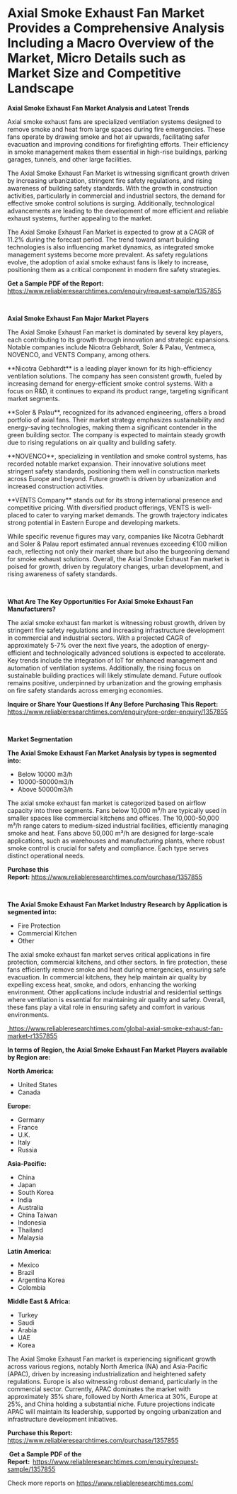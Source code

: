 <p><h1>Axial Smoke Exhaust Fan Market Provides a Comprehensive Analysis Including a Macro Overview of the Market, Micro Details such as Market Size and Competitive Landscape</h1></p><p><strong>Axial Smoke Exhaust Fan Market Analysis and Latest Trends</strong></p>
<p><p>Axial smoke exhaust fans are specialized ventilation systems designed to remove smoke and heat from large spaces during fire emergencies. These fans operate by drawing smoke and hot air upwards, facilitating safer evacuation and improving conditions for firefighting efforts. Their efficiency in smoke management makes them essential in high-rise buildings, parking garages, tunnels, and other large facilities.</p><p>The Axial Smoke Exhaust Fan Market is witnessing significant growth driven by increasing urbanization, stringent fire safety regulations, and rising awareness of building safety standards. With the growth in construction activities, particularly in commercial and industrial sectors, the demand for effective smoke control solutions is surging. Additionally, technological advancements are leading to the development of more efficient and reliable exhaust systems, further appealing to the market.</p><p>The Axial Smoke Exhaust Fan Market is expected to grow at a CAGR of 11.2% during the forecast period. The trend toward smart building technologies is also influencing market dynamics, as integrated smoke management systems become more prevalent. As safety regulations evolve, the adoption of axial smoke exhaust fans is likely to increase, positioning them as a critical component in modern fire safety strategies.</p></p>
<p><strong>Get a Sample PDF of the Report:&nbsp;</strong> <a href="https://www.reliableresearchtimes.com/enquiry/request-sample/1357855?utm_campaign=2444&utm_medium=2&utm_source=Github&utm_content=ia&utm_term=24022025&utm_id=axial-smoke-exhaust-fan">https://www.reliableresearchtimes.com/enquiry/request-sample/1357855</a></p>
<p>&nbsp;</p>
<p><strong>Axial Smoke Exhaust Fan Major Market Players</strong></p>
<p><p>The Axial Smoke Exhaust Fan market is dominated by several key players, each contributing to its growth through innovation and strategic expansions. Notable companies include Nicotra Gebhardt, Soler & Palau, Ventmeca, NOVENCO, and VENTS Company, among others.</p><p>**Nicotra Gebhardt** is a leading player known for its high-efficiency ventilation solutions. The company has seen consistent growth, fueled by increasing demand for energy-efficient smoke control systems. With a focus on R&D, it continues to expand its product range, targeting significant market segments.</p><p>**Soler & Palau**, recognized for its advanced engineering, offers a broad portfolio of axial fans. Their market strategy emphasizes sustainability and energy-saving technologies, making them a significant contender in the green building sector. The company is expected to maintain steady growth due to rising regulations on air quality and building safety.</p><p>**NOVENCO**, specializing in ventilation and smoke control systems, has recorded notable market expansion. Their innovative solutions meet stringent safety standards, positioning them well in construction markets across Europe and beyond. Future growth is driven by urbanization and increased construction activities.</p><p>**VENTS Company** stands out for its strong international presence and competitive pricing. With diversified product offerings, VENTS is well-placed to cater to varying market demands. The growth trajectory indicates strong potential in Eastern Europe and developing markets.</p><p>While specific revenue figures may vary, companies like Nicotra Gebhardt and Soler & Palau report estimated annual revenues exceeding €100 million each, reflecting not only their market share but also the burgeoning demand for smoke exhaust solutions. Overall, the Axial Smoke Exhaust Fan market is poised for growth, driven by regulatory changes, urban development, and rising awareness of safety standards.</p></p>
<p>&nbsp;</p>
<p><strong>What Are The Key Opportunities For Axial Smoke Exhaust Fan Manufacturers?</strong></p>
<p><p>The axial smoke exhaust fan market is witnessing robust growth, driven by stringent fire safety regulations and increasing infrastructure development in commercial and industrial sectors. With a projected CAGR of approximately 5-7% over the next five years, the adoption of energy-efficient and technologically advanced solutions is expected to accelerate. Key trends include the integration of IoT for enhanced management and automation of ventilation systems. Additionally, the rising focus on sustainable building practices will likely stimulate demand. Future outlook remains positive, underpinned by urbanization and the growing emphasis on fire safety standards across emerging economies.</p></p>
<p><strong>Inquire or Share Your Questions If Any Before Purchasing This Report:</strong> <a href="https://www.reliableresearchtimes.com/enquiry/pre-order-enquiry/1357855?utm_campaign=2444&utm_medium=2&utm_source=Github&utm_content=ia&utm_term=24022025&utm_id=axial-smoke-exhaust-fan">https://www.reliableresearchtimes.com/enquiry/pre-order-enquiry/1357855</a></p>
<p>&nbsp;</p>
<p><strong>Market Segmentation</strong></p>
<p><strong>The Axial Smoke Exhaust Fan Market Analysis by types is segmented into:</strong></p>
<p><ul><li>Below 10000 m3/h</li><li>10000-50000m3/h</li><li>Above 50000m3/h</li></ul></p>
<p><p>The axial smoke exhaust fan market is categorized based on airflow capacity into three segments. Fans below 10,000 m³/h are typically used in smaller spaces like commercial kitchens and offices. The 10,000-50,000 m³/h range caters to medium-sized industrial facilities, efficiently managing smoke and heat. Fans above 50,000 m³/h are designed for large-scale applications, such as warehouses and manufacturing plants, where robust smoke control is crucial for safety and compliance. Each type serves distinct operational needs.</p></p>
<p><strong>Purchase this Report:&nbsp;</strong><a href="https://www.reliableresearchtimes.com/purchase/1357855?utm_campaign=2444&utm_medium=2&utm_source=Github&utm_content=ia&utm_term=24022025&utm_id=axial-smoke-exhaust-fan">https://www.reliableresearchtimes.com/purchase/1357855</a></p>
<p>&nbsp;</p>
<p><strong>The Axial Smoke Exhaust Fan Market Industry Research by Application is segmented into:</strong></p>
<p><ul><li>Fire Protection</li><li>Commercial Kitchen</li><li>Other</li></ul></p>
<p><p>The axial smoke exhaust fan market serves critical applications in fire protection, commercial kitchens, and other sectors. In fire protection, these fans efficiently remove smoke and heat during emergencies, ensuring safe evacuation. In commercial kitchens, they help maintain air quality by expelling excess heat, smoke, and odors, enhancing the working environment. Other applications include industrial and residential settings where ventilation is essential for maintaining air quality and safety. Overall, these fans play a vital role in ensuring safety and comfort in various environments.</p></p>
<p><a href="https://www.reliableresearchtimes.com/global-axial-smoke-exhaust-fan-market-r1357855?utm_campaign=2444&utm_medium=2&utm_source=Github&utm_content=ia&utm_term=24022025&utm_id=axial-smoke-exhaust-fan">&nbsp;https://www.reliableresearchtimes.com/global-axial-smoke-exhaust-fan-market-r1357855</a></p>
<p><strong>In terms of Region, the Axial Smoke Exhaust Fan Market Players available by Region are:</strong></p>
<p>
    <p> <strong> North America: </strong>
        <ul>
            <li>United States</li>
            <li>Canada</li>
        </ul>
        </p> 
    <p> <strong> Europe: </strong>
        <ul>
            <li>Germany</li>
            <li>France</li>
            <li>U.K.</li>
            <li>Italy</li>
            <li>Russia</li>
        </ul>
        </p> 
    <p> <strong> Asia-Pacific: </strong>
        <ul>
            <li>China</li>
            <li>Japan</li>
            <li>South Korea</li>
            <li>India</li>
            <li>Australia</li>
            <li>China Taiwan</li>
            <li>Indonesia</li>
            <li>Thailand</li>
            <li>Malaysia</li>
        </ul>
        </p> 
    <p> <strong> Latin America: </strong>
        <ul>
            <li>Mexico</li>
            <li>Brazil</li>
            <li>Argentina Korea</li>
            <li>Colombia</li>
        </ul>
        </p> 
    <p> <strong> Middle East & Africa: </strong>
        <ul>
            <li>Turkey</li>
            <li>Saudi</li>
            <li>Arabia</li>
            <li>UAE</li>
            <li>Korea</li>
        </ul>
    </p>
    </p>
<p><p>The Axial Smoke Exhaust Fan market is experiencing significant growth across various regions, notably North America (NA) and Asia-Pacific (APAC), driven by increasing industrialization and heightened safety regulations. Europe is also witnessing robust demand, particularly in the commercial sector. Currently, APAC dominates the market with approximately 35% share, followed by North America at 30%, Europe at 25%, and China holding a substantial niche. Future projections indicate APAC will maintain its leadership, supported by ongoing urbanization and infrastructure development initiatives.</p></p>
<p><strong>Purchase this Report: </strong><a href="https://www.reliableresearchtimes.com/purchase/1357855?utm_campaign=2444&utm_medium=2&utm_source=Github&utm_content=ia&utm_term=24022025&utm_id=axial-smoke-exhaust-fan">https://www.reliableresearchtimes.com/purchase/1357855</a></p>
<p>&nbsp;<strong>Get a Sample PDF of the Report:&nbsp;&nbsp;</strong><a href="https://www.reliableresearchtimes.com/enquiry/request-sample/1357855?utm_campaign=2444&utm_medium=2&utm_source=Github&utm_content=ia&utm_term=24022025&utm_id=axial-smoke-exhaust-fan">https://www.reliableresearchtimes.com/enquiry/request-sample/1357855</a></p>
<p><strong></strong></p>
<p>Check more reports on <a href="https://www.reliableresearchtimes.com/?utm_campaign=2444&utm_medium=2&utm_source=Github&utm_content=ia&utm_term=24022025&utm_id=axial-smoke-exhaust-fan">https://www.reliableresearchtimes.com/</a></p>